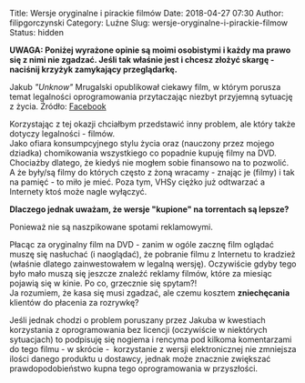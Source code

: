 Title: Wersje oryginalne i pirackie filmów
Date: 2018-04-27 07:30
Author: filipgorczynski
Category: Luźne
Slug: wersje-oryginalne-i-pirackie-filmow
Status: hidden

**UWAGA: Poniżej wyrażone opinie są moimi osobistymi i każdy ma prawo się z nimi nie zgadzać. Jeśli tak właśnie jest i chcesz złożyć skargę - naciśnij krzyżyk zamykający przeglądarkę.**

Jakub *"Unknow"* Mrugalski opublikował ciekawy film, w którym porusza temat legalności oprogramowania przytaczając niezbyt przyjemną sytuację z życia. Źródło: [Facebook](https://www.facebook.com/jakub.mrugalski/videos/10211698830003030/)

Korzystając z tej okazji chciałbym przedstawić inny problem, ale który także dotyczy legalności - filmów.  
Jako ofiara konsumpcyjnego stylu życia oraz (nauczony przez mojego dziadka) chomikowania wszystkiego co popadnie kupuję filmy na DVD. Chociażby dlatego, że kiedyś nie mogłem sobie finansowo na to pozwolić. A że były/są filmy do których często z żoną wracamy - znając je (filmy) i tak na pamięć - to miło je mieć. Poza tym, VHSy ciężko już odtwarzać a Internety ktoś może nagle wyłączyć.

**Dlaczego jednak uważam, że wersje "kupione" na torrentach są lepsze?**

Ponieważ nie są naszpikowane spotami reklamowymi.

Płacąc za oryginalny film na DVD - zanim w ogóle zacznę film oglądać muszę się nasłuchać (i naoglądać), że pobranie filmu z Internetu to kradzież (właśnie dlatego zainwestowałem w legalną wersję). Oczywiście gdyby tego było mało muszą się jeszcze znaleźć reklamy filmów, które za miesiąc pojawią się w kinie. Po co, grzecznie się spytam?!  
Ja rozumiem, że kasa się musi zgadzać, ale czemu kosztem **zniechęcania** klientów do płacenia za rozrywkę?

Jeśli jednak chodzi o problem poruszany przez Jakuba w kwestiach korzystania z oprogramowania bez licencji (oczywiście w niektórych sytuacjach) to podpisuję się nogiema i rencyma pod kilkoma komentarzami do tego filmu - w skrócie -  korzystanie z wersji elektronicznej nie zmniejsza ilości danego produktu u dostawcy, jednak może znacznie zwiększać prawdopodobieństwo kupna tego oprogramowania w przyszłości.
